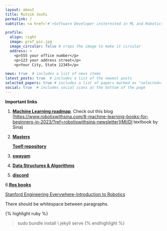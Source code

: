 ```yaml
---
layout: about
title: Rutvik Joshi
permalink: /
subtitle: <a href='#'>Software Developer insterested in ML and Robotics.</a>. 

profile:
  align: right
  image: prof_pic.jpg
  image_circular: false # crops the image to make it circular
  address: >
    <p>555 your office number</p>
    <p>123 your address street</p>
    <p>Your City, State 12345</p>

news: true  # includes a list of news items
latest_posts: true  # includes a list of the newest posts
selected_papers: true # includes a list of papers marked as "selected={true}"
social: true  # includes social icons at the bottom of the page
---
```



<!-- Text can be **bold**, _italic_, or ~~strikethrough~~. -->
**Important links**
<!-- 1. [**Machine Learning roadmap**](https://rutvikjoshi63.github.io/blogs/Machine-Learning-roadmap/). -->

1. [**Machine Learning roadmap**](https://rutvikjoshi63.github.io/blog/2023/Machine-Learning-roadmap/).
Check out this blog [https://www.robotixwithsina.com/8-machine-learning-books-for-beginners-in-2023/?ref=robotixwithsina-newsletter](Ml/Dl textbook by Sina)
2. [**Masters**](https://rutvikjoshi63.github.io/blog/2023/Masters/)
   
    [**Toefl repository**](https://rutvikjoshi63.github.io/blog/2023/Toefl-repository/)

4. [**swayam**](https://swayam.gov.in/mycourses)

5. [**Data Structures & Algorithms**](https://rutvikjoshi63.github.io/blog/2023/Data-Structures-Algorithms/)

6. [**discord**](https://discord.com/channels/759039091433013309/759039091433013312)

6.[**Ros books**]([https://discord.com/channels/791638463614287872/792385880953323532/848487861681651712](https://drive.google.com/drive/u/1/folders/1uxy-lXOb3fA8h-7npO-MO_jqbhOIx8Ou)) 

[Stanford Engineering Everywhere-Introduction to Robotics](https://see.stanford.edu/Course/CS223A)

There should be whitespace between paragraphs.

<!-- The code is already in, just name your picture `prof_pic.jpg` and put it in the `img/` folder. -->

<!-- Put your address / P.O. box / other info right below your picture. You can also disable any of these elements by editing `profile` property of the YAML header of your `_pages/about.md`. Edit `_bibliography/papers.bib` and Jekyll will render your [publications page](/al-folio/publications/) automatically.

Link to your social media connections, too. This theme is set up to use [Font Awesome icons](http://fortawesome.github.io/Font-Awesome/) and [Academicons](https://jpswalsh.github.io/academicons/), like the ones below. Add your Facebook, Twitter, LinkedIn, Google Scholar, or just disable all of them. -->
{% highlight ruby %}
>sudo bundle install \\
>jekyll serve
{% endhighlight %}

